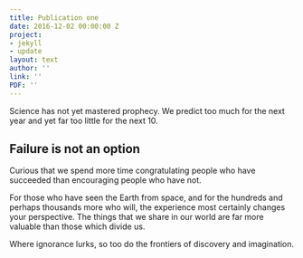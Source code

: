 ```yaml
---
title: Publication one
date: 2016-12-02 00:00:00 Z
project:
- jekyll
- update
layout: text
author: ''
link: ''
PDF: ''
---
```

Science has not yet mastered prophecy. We predict too much for the next year and yet far too little for the next 10.

## Failure is not an option

Curious that we spend more time congratulating people who have succeeded than encouraging people who have not.

For those who have seen the Earth from space, and for the hundreds and perhaps thousands more who will, the experience most certainly changes your perspective. The things that we share in our world are far more valuable than those which divide us.

Where ignorance lurks, so too do the frontiers of discovery and imagination.